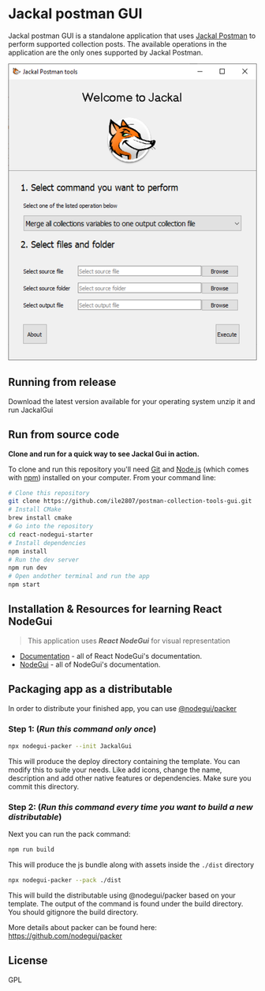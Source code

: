 # Jackal postman GUI

Jackal postman GUI is a standalone application that uses [Jackal Postman](https://www.npmjs.com/package/jackal-postman) to perform supported collection posts. The available operations in the application are the only ones supported by Jackal Postman. 

<img alt="logo" src="https://github.com/ile2807/postman-collection-tools-gui/raw/main/assets/demo.PNG" height="600" />

## Running from release
Download the latest version available for your operating system unzip it and run JackalGui

## Run from source code
**Clone and run for a quick way to see Jackal Gui in action.**

To clone and run this repository you'll need [Git](https://git-scm.com) and [Node.js](https://nodejs.org/en/download/) (which comes with [npm](http://npmjs.com)) installed on your computer. From your command line:

```bash
# Clone this repository
git clone https://github.com/ile2807/postman-collection-tools-gui.git
# Install CMake
brew install cmake
# Go into the repository
cd react-nodegui-starter
# Install dependencies
npm install
# Run the dev server
npm run dev
# Open andother terminal and run the app
npm start
```

## Installation & Resources for learning React NodeGui

>This application uses ***React NodeGui*** for visual representation

- [Documentation](https://react.nodegui.org) - all of React NodeGui's documentation.
- [NodeGui](https://nodegui.org) - all of NodeGui's documentation.

## Packaging app as a distributable

In order to distribute your finished app, you can use [@nodegui/packer](https://github.com/nodegui/packer)

### Step 1: (_**Run this command only once**_)

```sh
npx nodegui-packer --init JackalGui
```

This will produce the deploy directory containing the template. You can modify this to suite your needs. Like add icons, change the name, description and add other native features or dependencies. Make sure you commit this directory.

### Step 2: (_**Run this command every time you want to build a new distributable**_)

Next you can run the pack command:

```sh
npm run build
```

This will produce the js bundle along with assets inside the `./dist` directory

```sh
npx nodegui-packer --pack ./dist
```

This will build the distributable using @nodegui/packer based on your template. The output of the command is found under the build directory. You should gitignore the build directory.

More details about packer can be found here: https://github.com/nodegui/packer

## License

GPL
